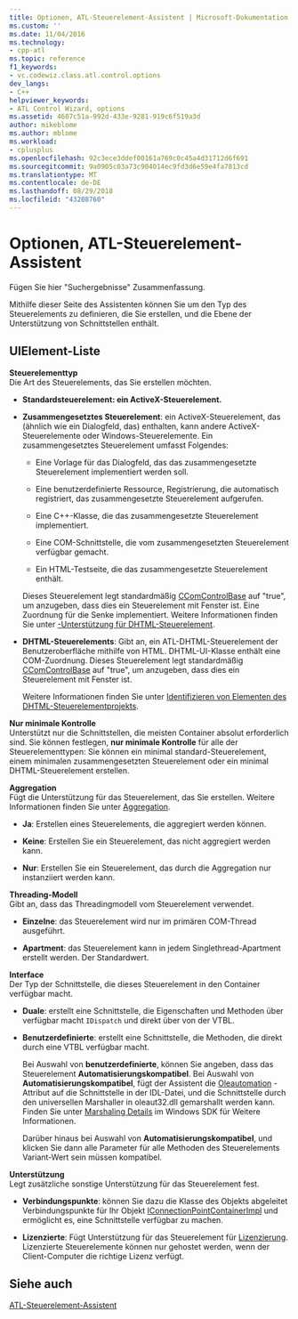 ```yaml
---
title: Optionen, ATL-Steuerelement-Assistent | Microsoft-Dokumentation
ms.custom: ''
ms.date: 11/04/2016
ms.technology:
- cpp-atl
ms.topic: reference
f1_keywords:
- vc.codewiz.class.atl.control.options
dev_langs:
- C++
helpviewer_keywords:
- ATL Control Wizard, options
ms.assetid: 4607c51a-992d-433e-9281-919c6f519a3d
author: mikeblome
ms.author: mblome
ms.workload:
- cplusplus
ms.openlocfilehash: 92c3ece3ddef00161a769c0c45a4d31712d6f691
ms.sourcegitcommit: 9a0905c03a73c904014ec9fd3d6e59e4fa7813cd
ms.translationtype: MT
ms.contentlocale: de-DE
ms.lasthandoff: 08/29/2018
ms.locfileid: "43208760"
---
```

# <a name="options-atl-control-wizard"></a>Optionen, ATL-Steuerelement-Assistent
Fügen Sie hier "Suchergebnisse" Zusammenfassung.  
  
 Mithilfe dieser Seite des Assistenten können Sie um den Typ des Steuerelements zu definieren, die Sie erstellen, und die Ebene der Unterstützung von Schnittstellen enthält.  
  
## <a name="uielement-list"></a>UIElement-Liste  
 **Steuerelementtyp**  
 Die Art des Steuerelements, das Sie erstellen möchten.  
  
-   **Standardsteuerelement: ein ActiveX-Steuerelement.**  
  
-   **Zusammengesetztes Steuerelement**: ein ActiveX-Steuerelement, das (ähnlich wie ein Dialogfeld, das) enthalten, kann andere ActiveX-Steuerelemente oder Windows-Steuerelemente. Ein zusammengesetztes Steuerelement umfasst Folgendes:  
  
    -   Eine Vorlage für das Dialogfeld, das das zusammengesetzte Steuerelement implementiert werden soll.  
  
    -   Eine benutzerdefinierte Ressource, Registrierung, die automatisch registriert, das zusammengesetzte Steuerelement aufgerufen.  
  
    -   Eine C++-Klasse, die das zusammengesetzte Steuerelement implementiert.  
  
    -   Eine COM-Schnittstelle, die vom zusammengesetzten Steuerelement verfügbar gemacht.  
  
    -   Ein HTML-Testseite, die das zusammengesetzte Steuerelement enthält.  
  
     Dieses Steuerelement legt standardmäßig [CComControlBase](../../atl/reference/ccomcontrolbase-class.md#m_bwindowonly) auf "true", um anzugeben, dass dies ein Steuerelement mit Fenster ist. Eine Zuordnung für die Senke implementiert. Weitere Informationen finden Sie unter [-Unterstützung für DHTML-Steuerelement](../../atl/atl-support-for-dhtml-controls.md).  
  
-   **DHTML-Steuerelements**: Gibt an, ein ATL-DHTML-Steuerelement der Benutzeroberfläche mithilfe von HTML. DHTML-UI-Klasse enthält eine COM-Zuordnung. Dieses Steuerelement legt standardmäßig [CComControlBase](../../atl/reference/ccomcontrolbase-class.md#m_bwindowonly) auf "true", um anzugeben, dass dies ein Steuerelement mit Fenster ist.  
  
     Weitere Informationen finden Sie unter [Identifizieren von Elementen des DHTML-Steuerelementprojekts](../../atl/identifying-the-elements-of-the-dhtml-control-project.md).  
  
 **Nur minimale Kontrolle**  
 Unterstützt nur die Schnittstellen, die meisten Container absolut erforderlich sind. Sie können festlegen, **nur minimale Kontrolle** für alle der Steuerelementtypen: Sie können ein minimal standard-Steuerelement, einem minimalen zusammengesetzten Steuerelement oder ein minimal DHTML-Steuerelement erstellen.  
  
 **Aggregation**  
 Fügt die Unterstützung für das Steuerelement, das Sie erstellen. Weitere Informationen finden Sie unter [Aggregation](../../atl/aggregation.md).  
  
-   **Ja**: Erstellen eines Steuerelements, die aggregiert werden können.  
  
-   **Keine**: Erstellen Sie ein Steuerelement, das nicht aggregiert werden kann.  
  
-   **Nur**: Erstellen Sie ein Steuerelement, das durch die Aggregation nur instanziiert werden kann.  
  
 **Threading-Modell**  
 Gibt an, dass das Threadingmodell vom Steuerelement verwendet.  
  
-   **Einzelne**: das Steuerelement wird nur im primären COM-Thread ausgeführt.  
  
-   **Apartment**: das Steuerelement kann in jedem Singlethread-Apartment erstellt werden. Der Standardwert.  
  
 **Interface**  
 Der Typ der Schnittstelle, die dieses Steuerelement in den Container verfügbar macht.  
  
-   **Duale**: erstellt eine Schnittstelle, die Eigenschaften und Methoden über verfügbar macht `IDispatch` und direkt über von der VTBL.  
  
-   **Benutzerdefinierte**: erstellt eine Schnittstelle, die Methoden, die direkt durch eine VTBL verfügbar macht.  
  
     Bei Auswahl von **benutzerdefinierte**, können Sie angeben, dass das Steuerelement **Automatisierungskompatibel**. Bei Auswahl von **Automatisierungskompatibel**, fügt der Assistent die [Oleautomation](../../windows/oleautomation.md) -Attribut auf die Schnittstelle in der IDL-Datei, und die Schnittstelle durch den universellen Marshaller in oleaut32.dll gemarshallt werden kann. Finden Sie unter [Marshaling Details](/windows/desktop/com/marshaling-details) im Windows SDK für Weitere Informationen.  
  
     Darüber hinaus bei Auswahl von **Automatisierungskompatibel**, und klicken Sie dann alle Parameter für alle Methoden des Steuerelements Variant-Wert sein müssen kompatibel.  
  
 **Unterstützung**  
 Legt zusätzliche sonstige Unterstützung für das Steuerelement fest.  
  
-   **Verbindungspunkte**: können Sie dazu die Klasse des Objekts abgeleitet Verbindungspunkte für Ihr Objekt [IConnectionPointContainerImpl](../../atl/reference/iconnectionpointcontainerimpl-class.md) und ermöglicht es, eine Schnittstelle verfügbar zu machen.  
  
-   **Lizenzierte**: Fügt Unterstützung für das Steuerelement für [Lizenzierung](/windows/desktop/com/licensing). Lizenzierte Steuerelemente können nur gehostet werden, wenn der Client-Computer die richtige Lizenz verfügt.  
  
## <a name="see-also"></a>Siehe auch  
 [ATL-Steuerelement-Assistent](../../atl/reference/atl-control-wizard.md)

